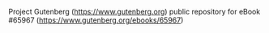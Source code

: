 Project Gutenberg (https://www.gutenberg.org) public repository for
eBook #65967 (https://www.gutenberg.org/ebooks/65967)
